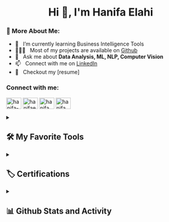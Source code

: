 <h1 align="center">Hi 👋, I'm Hanifa Elahi</h1>

### 🧐 More About Me:

- 🌱 &nbsp; I’m currently learning Business Intelligence Tools
- 👨🏻‍💻 &nbsp; Most of my projects are available on [Github](https://github.com/HanifaElahi?tab=repositories)
- 💬 &nbsp; Ask me about **Data Analysis, ML, NLP, Computer Vision**
- 📫 &nbsp; Connect with me on [LinkedIn](https://www.linkedin.com/in/hanifa-elahi-98570a197/)
- 📝 &nbsp; Checkout my [resume]


<h3 align="left">Connect with me:</h3>
<p align="left">
<a href="https://linkedin.com/in/hanifa-elahi-98570a197/" target="blank"><img align="center" src="https://raw.githubusercontent.com/rahuldkjain/github-profile-readme-generator/master/src/images/icons/Social/linked-in-alt.svg" alt="hanifa-elahi-98570a197/" height="30" width="40" /></a>
<a href="https://kaggle.com/hanifaelahi" target="blank"><img align="center" src="https://raw.githubusercontent.com/rahuldkjain/github-profile-readme-generator/master/src/images/icons/Social/kaggle.svg" alt="hanifaelahi" height="30" width="40" /></a>
<a href="https://fb.com/hanifa.elahi.18/" target="blank"><img align="center" src="https://raw.githubusercontent.com/rahuldkjain/github-profile-readme-generator/master/src/images/icons/Social/facebook.svg" alt="hanifa.elahi.18/" height="30" width="40" /></a>
<a href="https://www.hackerrank.com/hanifa_elahi" target="blank"><img align="center" src="https://raw.githubusercontent.com/rahuldkjain/github-profile-readme-generator/master/src/images/icons/Social/hackerrank.svg" alt="hanifa_elahi" height="30" width="40" /></a>
</p>

<details> <summary><h2>🛠️ My Favorite Tools</h2></summary>

### 👨‍💻 Programming and Markup Languages
  
  <p>
      <a href="#"><img alt="Python" src="https://img.shields.io/badge/Python-14354C.svg?logo=python&logoColor=white"></a>
      <a href="#"><img alt="C" src="https://custom-icon-badges.demolab.com/badge/C-03599C.svg?logo=c-in-hexagon&logoColor=white"></a>
      <a href="#"><img alt="C++" src="https://custom-icon-badges.demolab.com/badge/C++-9C033A.svg?logo=cpp2&logoColor=white"></a>
      <a href="#"><img alt="C#" src="https://custom-icon-badges.demolab.com/badge/C%23-68217A.svg?logo=cs2&logoColor=white"></a>
      <a href="#"><img alt="CSS" src="https://img.shields.io/badge/CSS-1572B6.svg?logo=css3&logoColor=white"></a>
      <a href="#"><img alt="HTML" src="https://img.shields.io/badge/HTML-E34F26.svg?logo=html5&logoColor=white"></a>
      <a href="#"><img alt="Java" src="https://custom-icon-badges.demolab.com/badge/Java-007396.svg?logo=java&logoColor=white"></a>
      <a href="#"><img alt="JavaScript" src="https://img.shields.io/badge/JavaScript-F7DF1E.svg?logo=javascript&logoColor=black"></a>
      <a href="#"><img alt="Markdown" src="https://img.shields.io/badge/Markdown-000000.svg?logo=markdown&logoColor=white"></a>
      <a href="#"><img alt="PHP" src="https://img.shields.io/badge/PHP-777BB4.svg?logo=php&logoColor=white"></a>
      <a href="#l"><img alt="SQL" src="https://custom-icon-badges.demolab.com/badge/SQL-025E8C.svg?logo=database&logoColor=white"></a>
      <a href="#"><img alt="SVG+XML" src="https://img.shields.io/badge/SVG%2BXML-e0982c.svg?logo=svg&logoColor=white"></a>
  </p>
  
### 🧰 Frameworks and Libraries
 <p>
      <a href="#"><img alt="Arduino" src="https://img.shields.io/badge/-Arduino-00979D?logo=Arduino&logoColor=white"></a>
      <a href="#"><img alt="Bootstrap" src="https://img.shields.io/badge/Bootstrap-7952B3.svg?logo=bootstrap&logoColor=white"></a>
      <a href="#"><img alt="Flask" src="https://img.shields.io/badge/Flask-000000.svg?logo=flask&logoColor=white"></a>
      <a href="#"><img alt="GitHub Actions" src="https://img.shields.io/badge/GitHub%20Actions-2671E5.svg?logo=github%20actions&logoColor=white"></a>
      <a href="#"><img alt="NumPy" src="https://img.shields.io/badge/Numpy-013243.svg?logo=numpy&logoColor=white"></a>
      <a href="#"><img alt="Pandas" src="https://img.shields.io/badge/Pandas-150458.svg?logo=pandas&logoColor=white"></a>
      <a href="#"><img alt="React" src="https://img.shields.io/badge/React-20232a.svg?logo=react&logoColor=%2361DAFB"></a>
      <a href="#"><img alt="Wordpress" src="https://img.shields.io/badge/Wordpress-21759B?logo=wordpress&logoColor=white"></a>
  </p>
  
### 🗄️ Databases and Cloud Hosting
  
  <p>
       <a href="#"><img alt="Firebase" src="https://img.shields.io/badge/Firebase-000000.svg?logo=firebase&logoColor=white"></a>
      <a href="#"><img alt="GitHub Pages" src="https://img.shields.io/badge/GitHub%20Pages-327FC7.svg?logo=github&logoColor=white"></a>
      <a href="#"><img alt="Heroku" src="https://img.shields.io/badge/Heroku-430098.svg?logo=heroku&logoColor=white"></a>
      <a href="#"><img alt="MySQL" src="https://img.shields.io/badge/MySQL-00f.svg?logo=mysql&logoColor=white"></a>
      <a href="#"><img alt="Oracle" src ="https://img.shields.io/badge/Oracle-F00000.svg?logo=oracle&logoColor=white"></a>
      <a href="#"><img alt="Repl.it" src="https://img.shields.io/badge/Repl.it-0D101E.svg?logo=Replit&logoColor=white"></a>
      <a href="#"><img alt="SQLite" src ="https://img.shields.io/badge/SQLite-07405e.svg?logo=sqlite&logoColor=white"></a>
      <a href="#"><img alt="Vercel" src="https://img.shields.io/badge/Vercel-000000.svg?logo=vercel&logoColor=white"></a>
  </p>
  
### 💻 Software and Tools
  
  <p>
      <a href="#"><img alt="Jupyter" src="https://img.shields.io/badge/Jupyter-F37626.svg?logo=Jupyter&logoColor=white"></a>
    <a href="#"><img alt="Jupyter" src="https://img.shields.io/badge/spyder-ide?logo=spyder-ide&logoColor=white"></a>
      <a href="#"><img alt="Git" src="https://img.shields.io/badge/Git-F05033.svg?logo=git&logoColor=white"></a>
      <a href="#"><img alt="GitHub Desktop" src="https://img.shields.io/badge/GitHub%20Desktop-8034A9.svg?logo=github&logoColor=white"></a>
      <a href="#"><img alt="Visual Studio" src="https://img.shields.io/badge/Visual%20Studio-0078d7.svg?logo=visual-studio&logoColor=white"></a>
      <a href="#"><img alt="Google Sheets" src="https://img.shields.io/badge/Sheets-34A853.svg?logo=google%20sheets&logoColor=white"></a>
      <a href="#"><img alt="Visual Studio Code" src="https://img.shields.io/badge/Visual%20Studio%20Code-0078d7.svg?logo=visual-studio-code&logoColor=white"></a>
    <a href="#"><img alt="Google Sheets" src="https://img.shields.io/badge/sublime-text?logo=sublime-text&logoColor=white"></a>
    
  </p>
  
</details>

<details> <summary><h2>🏷️ Certifications</h2></summary>
  
1. [AI for Everyone](https://coursera.org/share/14973b60d5475ceb15b3e94cf742f73f)
2. [Working with Big Query](https://coursera.org/share/c1e4635f269bc98d47c382a570c74871)
3. [Marketing Analytics Dashboard in Data Studio](https://coursera.org/share/c1e4635f269bc98d47c382a570c74871)
4. [Data Science with Python](https://github.com/HanifaElahi/Certificates/blob/main/Data%20Science%20with%20Python.pdf)
5. [Data Science Foundations](https://olympus.mygreatlearning.com/courses/13680/certificate)
  
</details>

<details> <summary><h2>📊 Github Stats and Activity</h2></summary>
  
### 🔥 Streak Stats
  
<img title="🔥 Get streak stats for your profile at git.io/streak-stats" alt="DenverCoder1's streak" src="https://streak-stats.demolab.com/?user=hanifaelahi&theme=monokai-metallian&hide_border=true"/>
  
### 💻 GitHub Profile Stats
  
<img alt="Hanifa Elahi's Github Stats" src="https://denvercoder1-github-readme-stats.vercel.app/api/?username=hanifaelahi&show_icons=true&include_all_commits=true&count_private=true&theme=react&hide_border=true&bg_color=1F222E&title_color=F85D7F&icon_color=F8D866" height="180px"/>

<img alt="Hanifa Elahi's Top Languages" src="https://github-readme-stats.vercel.app/api/top-langs/?username=hanifaelahi&langs_count=8&layout=compact&theme=react&hide_border=true&bg_color=1F222E&title_color=F85D7F&icon_color=F8D866" height="180px"/>
  
<img alt="Hanifa Elahi's Activity Graph" src="https://github-readme-activity-graph.cyclic.app/graph/?username=hanifaelahi&bg_color=1F222E&color=F8D866&line=F85D7F&point=FFFFFF&hide_border=true" />
</details> 
